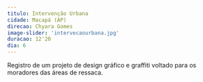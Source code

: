 ```yaml
---
titulo: Intervenção Urbana
cidade: Macapá (AP)
direcao: Chyara Gomes
image-slider: 'intervecaourbana.jpg'
duracao: 12'20
dia: 6
---
```

Registro de um projeto de design gráfico e graffiti voltado para os moradores das áreas de ressaca.
